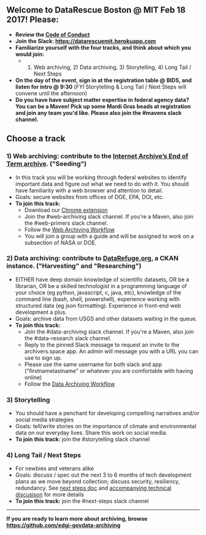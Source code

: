 ## Welcome to DataRescue Boston @ MIT Feb 18 2017! Please: 

* **Review the [Code of Conduct](https://docs.google.com/document/d/1bmMTOCgzZslkQwy03NoqX4pEFFDFyMoEQDro7h35E7c/edit)**
* **Join the Slack: https://datarescuemit.herokuapp.com**
* **Familiarize yourself with the four tracks, and think about which you would join:** 
  * 1) Web archiving, 2) Data archiving, 3) Storytelling, 4) Long Tail / Next Steps
* **On the day of the event, sign in at the registration table @ BIDS, and listen for intro @ 9:30** (*FYI* Storytelling & Long Tail / Next Steps will convene until the afternoon)
* **Do you have have subject matter expertise in federal agency data? You can be a Maven! Pick up some Mardi Gras beads at registration and join any team you'd like. Please also join the #mavens slack channel.**

## Choose a track

### 1) Web archiving: contribute to the [Internet Archive’s End of Term archive](http://eotarchive.cdlib.org/2016.html). ("Seeding")
* In this track you will be working through federal websites to identify important data and figure out what we need to do with it. You should have familiarity with a web browser and attention to detail. 
* Goals: secure websites from offices of DOE, EPA, DOI, etc. 
* **To join this track:** 
   * Download our [Chrome extension](https://chrome.google.com/webstore/detail/nominationtool/abjpihafglmijnkkoppbookfkkanklok)
  * Join the #web-archiving slack channel. If you're a Maven, also join the #web-primers slack channel.
  * Follow the [Web Archiving Workflow](https://docs.google.com/document/d/1JWzkO0eSJRin4EQeGb4G5ei9xaQGBqYHdRTUoa39kJY/edit)
  * You will join a group with a guide and will be assigned to work on a subsection of NASA or DOE.

### 2) Data archiving: contribute to [DataRefuge.org](https://www.datarefuge.org), a CKAN instance. ("Harvesting" and "Researching")
* EITHER have deep domain knowledge of scientific datasets, OR be a librarian, OR be a skilled technologist in a programming language of your choice (eg python, javascript, c, java, etc), knowledge of the command line (bash, shell, powershell), experience working with structured data (eg json formatting). Experience in front-end web development a plus. 
* Goals: archive data from USGS and other datasets waiting in the queue. 
* **To join this track:** 
  * Join the #data-archiving slack channel. If you're a Maven, also join the #data-research slack channel.
  * Reply to the pinned Slack message to request an invite to the archivers.space app. An admin will message you with a URL you can use to sign up.
  * Please use the same username for both slack and app ("firstnamelastname" or whatever you are comfortable with having online)
  * Follow the [Data Archiving Workflow](https://docs.google.com/document/d/1crJcDk_PKUBp2HgEZc1T2P4LOwNBup2GixSaFd5NFFw/edit)

### 3) Storytelling
* You should have a penchant for developing compelling narratives and/or social media strategies
* Goals: tell/write stories on the importance of climate and environmental data on our everyday lives. Share this work on social media. 
* **To join this track:** join the #storytelling slack channel

### 4) Long Tail / Next Steps
* For newbies and veterans alike
* Goals: discuss / spec out the next 3 to 6 months of tech development plans as we move beyond collection; discuss security, resiliency, redundancy. See [next steps doc](./next-steps.md) and [accompanying technical discusison](https://github.com/edgi-govdata-archiving/pagefreezer-cli) for more details
* **To join this track:** join the #next-steps slack channel

****

**If you are ready to learn more about archiving, browse https://github.com/edgi-govdata-archiving**
